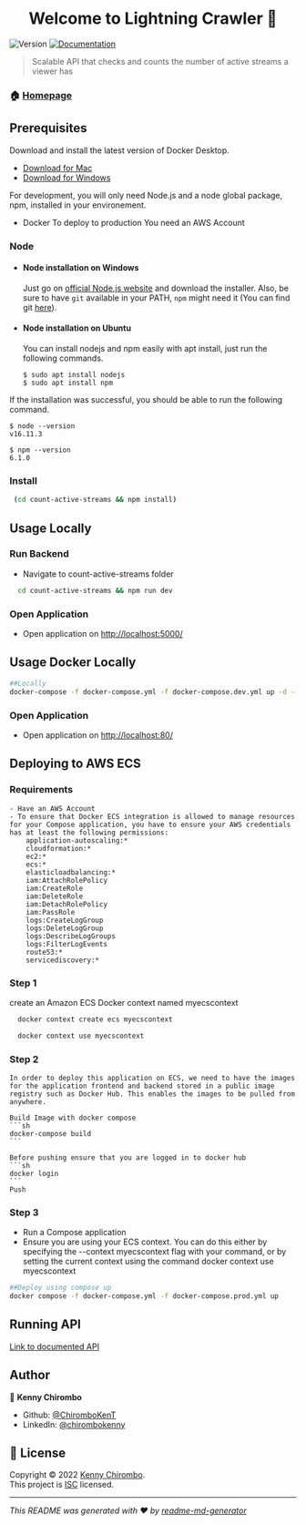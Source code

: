 <h1 align="center">Welcome to Lightning Crawler 👋</h1>
<p>
  <img alt="Version" src="https://img.shields.io/badge/version-1.0.0-blue.svg?cacheSeconds=2592000" />
  <a href="https://github.com/ChiromboKenT/count-active-streams#readme" target="_blank">
    <img alt="Documentation" src="https://img.shields.io/badge/documentation-yes-brightgreen.svg" />
  </a>
  
</p>

> Scalable API that checks and counts the number of active streams a viewer has

### 🏠 [Homepage](https://github.com/ChiromboKenT/count-active-streams#readme)

## Prerequisites

Download and install the latest version of Docker Desktop.

- [Download for Mac](https://docs.docker.com/desktop/mac/install/)
- [Download for Windows](https://docs.docker.com/desktop/windows/install/)

For development, you will only need Node.js and a node global package, npm, installed in your environement.

- Docker
  To deploy to production You need an AWS Account

### Node

- #### Node installation on Windows

  Just go on [official Node.js website](https://nodejs.org/) and download the installer.
  Also, be sure to have `git` available in your PATH, `npm` might need it (You can find git [here](https://git-scm.com/)).

- #### Node installation on Ubuntu

  You can install nodejs and npm easily with apt install, just run the following commands.

      $ sudo apt install nodejs
      $ sudo apt install npm

If the installation was successful, you should be able to run the following command.

    $ node --version
    v16.11.3

    $ npm --version
    6.1.0

### Install

```sh
 (cd count-active-streams && npm install)

```

## Usage Locally

### Run Backend

- Navigate to count-active-streams folder

```sh
  cd count-active-streams && npm run dev
```

### Open Application

- Open application on <a href="http://127.0.0.1:5000/" target="_blank">http://localhost:5000/</a>

## Usage Docker Locally

```sh
##Locally
docker-compose -f docker-compose.yml -f docker-compose.dev.yml up -d --build

```

### Open Application

- Open application on <a href="http://127.0.0.1:80/" target="_blank">http://localhost:80/</a>

## Deploying to AWS ECS

### Requirements

    - Have an AWS Account
    - To ensure that Docker ECS integration is allowed to manage resources for your Compose application, you have to ensure your AWS credentials has at least the following permissions:
        application-autoscaling:*
        cloudformation:*
        ec2:*
        ecs:*
        elasticloadbalancing:*
        iam:AttachRolePolicy
        iam:CreateRole
        iam:DeleteRole
        iam:DetachRolePolicy
        iam:PassRole
        logs:CreateLogGroup
        logs:DeleteLogGroup
        logs:DescribeLogGroups
        logs:FilterLogEvents
        route53:*
        servicediscovery:*

### Step 1

create an Amazon ECS Docker context named myecscontext

```sh
  docker context create ecs myecscontext
```

```sh
  docker context use myecscontext
```

### Step 2

    In order to deploy this application on ECS, we need to have the images for the application frontend and backend stored in a public image registry such as Docker Hub. This enables the images to be pulled from anywhere.

    Build Image with docker compose
    ```sh
    docker-compose build
    ```

    Before pushing ensure that you are logged in to docker hub
    ```sh
    docker login
    ```
    Push

### Step 3

- Run a Compose application
- Ensure you are using your ECS context. You can do this either by specifying the --context myecscontext flag with your command, or by setting the current context using the command docker context use myecscontext

```sh
##Deploy using compose up
docker compose -f docker-compose.yml -f docker-compose.prod.yml up

```

## Running API

[Link to documented API](https://documenter.getpostman.com/view/18723086/Uz5NkZ2u)

## Author

👤 **Kenny Chirombo**

- Github: [@ChiromboKenT](https://github.com/ChiromboKenT)
- LinkedIn: [@chirombokenny](https://linkedin.com/in/chirombokenny)

## 📝 License

Copyright © 2022 [Kenny Chirombo](https://github.com/ChiromboKenT).<br />
This project is [ISC](https://github.com/ChiromboKenT/count-active-streams/blob/master/LICENSE) licensed.

---

_This README was generated with ❤️ by [readme-md-generator](https://github.com/kefranabg/readme-md-generator)_
